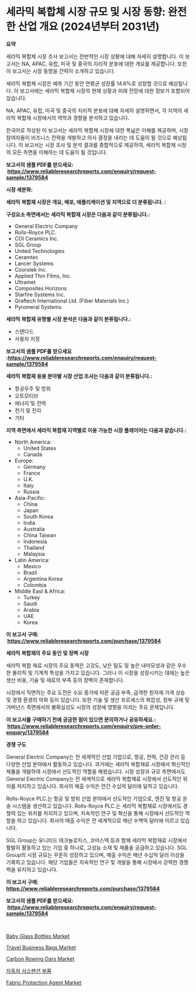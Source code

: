 <p><h1>세라믹 복합체 시장 규모 및 시장 동향: 완전한 산업 개요 (2024년부터 2031년)</h1></p><p><strong>요약</strong></p>
<p><p>세라믹 복합체 시장 조사 보고서는 전반적인 시장 상황에 대해 자세히 설명합니다. 이 보고서는 NA, APAC, 유럽, 미국 및 중국의 지리적 분포에 대한 개요를 제공합니다. 또한 이 보고서는 시장 동향을 간략히 소개하고 있습니다. </p><p>세라믹 복합체 시장은 예측 기간 동안 연평균 성장률 14.6%로 성장할 것으로 예상됩니다. 이 보고서에는 세라믹 복합체 시장의 현재 상황과 미래 전망에 대한 정보가 포함되어 있습니다.</p><p>NA, APAC, 유럽, 미국 및 중국의 지리적 분포에 대해 자세히 설명하면서, 각 지역의 세라믹 복합체 시장에서의 역학과 경향을 분석하고 있습니다.</p><p>한국어로 작성된 이 보고서는 세라믹 복합체 시장에 대한 폭넓은 이해를 제공하며, 시장 참여자들이 비즈니스 전략을 개발하고 의사 결정을 내리는 데 도움이 될 것으로 예상됩니다. 이 보고서는 시장 조사 및 분석 결과를 종합적으로 제공하여, 세라믹 복합체 시장의 모든 측면을 이해하는 데 도움이 될 것입니다.</p></p>
<p><strong>보고서의 샘플 PDF를 받으세요: &nbsp;<a href="https://www.reliableresearchreports.com/enquiry/request-sample/1379584">https://www.reliableresearchreports.com/enquiry/request-sample/1379584</a></strong></p>
<p><strong>시장 세분화:</strong></p>
<p><strong> 세라믹 복합재 시장은 개요, 배포, 애플리케이션 및 지역으로 더 분류됩니다. :</strong></p>
<p><strong>구성요소 측면에서는 세라믹 복합재 시장은 다음과 같이 분류됩니다.:</strong></p>
<p><ul><li>General Electric Company</li><li>Rolls-Royce PLC.</li><li>COI Ceramics Inc.</li><li>SGL Group</li><li>United Technologies</li><li>Ceramtec</li><li>Lancer Systems</li><li>Coorstek Inc.</li><li>Applied Thin Films, Inc.</li><li>Ultramet</li><li>Composites Horizons</li><li>Starfire Systems Inc.</li><li>Graftech International Ltd. (Fiber Materials Inc.)</li><li>Pyromeral Systems</li></ul></p>
<p><strong> 세라믹 복합재 유형별 시장 분석은 다음과 같이 분류됩니다.:</strong></p>
<p><ul><li>스탠다드</li><li>사용자 지정</li></ul></p>
<p><strong>보고서의 샘플 PDF를 받으세요 :<a href="https://www.reliableresearchreports.com/enquiry/request-sample/1379584">https://www.reliableresearchreports.com/enquiry/request-sample/1379584</a></strong></p>
<p><strong> 세라믹 복합재 응용 분야별 시장 산업 조사는 다음과 같이 분류됩니다.:</strong></p>
<p><ul><li>항공우주 및 방위</li><li>오토모티브</li><li>에너지 및 전력</li><li>전기 및 전자</li><li>기타</li></ul></p>
<p><strong>지역 측면에서 세라믹 복합재 지역별로 이용 가능한 시장 플레이어는 다음과 같습니다.:</strong></p>
<p><ul>
    <li>
        North America:
        <ul>
            <li>United States</li>
            <li>Canada</li>
        </ul>
    </li>
    <li>
        Europe:
        <ul>
            <li>Germany</li>
            <li>France</li>
            <li>U.K.</li>
            <li>Italy</li>
            <li>Russia</li>
        </ul>
    </li>
    <li>
        Asia-Pacific:
        <ul>
            <li>China</li>
            <li>Japan</li>
            <li>South Korea</li>
            <li>India</li>
            <li>Australia</li>
            <li>China Taiwan</li>
            <li>Indonesia</li>
            <li>Thailand</li>
            <li>Malaysia</li>
        </ul>
    </li>
    <li>
        Latin America:
        <ul>
            <li>Mexico</li>
            <li>Brazil</li>
            <li>Argentina Korea</li>
            <li>Colombia</li>
        </ul>
    </li>
    <li>
        Middle East & Africa:
        <ul>
            <li>Turkey</li>
            <li>Saudi</li>
            <li>Arabia</li>
            <li>UAE</li>
            <li>Korea</li>
        </ul>
    </li>
    </ul></p>
<p><strong>이 보고서 구매: &nbsp;<a href="https://www.reliableresearchreports.com/purchase/1379584">https://www.reliableresearchreports.com/purchase/1379584</a></strong></p>
<p><strong>세라믹 복합재의 주요 동인 및 장벽 시장</strong></p>
<p><p>세라믹 복합 재료 시장의 주요 동력은 고강도, 낮은 밀도 및 높은 내마모성과 같은 우수한 물리적 및 기계적 특성을 가지고 있습니다. 그러나 이 시장을 성장시키는 데에는 높은 생산 비용, 기술 및 재료의 부족 등의 장벽이 존재합니다.</p><p>시장에서 직면하는 주요 도전은 수요 증가에 따른 공급 부족, 급격한 원자재 가격 상승 및 경쟁 환경의 악화 등이 있습니다. 또한 기술 및 생산 프로세스의 복잡성, 정부 규제 및 거버넌스 측면에서의 불확실성도 시장의 성장에 영향을 미치는 주요 문제입니다.</p></p>
<p><strong>이 보고서를 구매하기 전에 궁금한 점이 있으면 문의하거나 공유하세요.: &nbsp;<a href="https://www.reliableresearchreports.com/enquiry/pre-order-enquiry/1379584">https://www.reliableresearchreports.com/enquiry/pre-order-enquiry/1379584</a></strong></p>
<p><strong>경쟁 구도</strong></p>
<p><p>General Electric Company는 전 세계적인 산업 기업으로, 항공, 전력, 건강 관리 등 다양한 산업 분야에서 활동하고 있습니다. 과거에는 세라믹 복합재료 시장에서 혁신적인 제품을 개발하여 시장에서 선도적인 역할을 해왔습니다. 시장 성장과 규모 측면에서도 General Electric Company는 전 세계적으로 세라믹 복합재료 시장에서 선도적인 위치를 차지하고 있습니다. 회사의 매출 수익은 연간 수십억 달러에 달하고 있습니다.</p><p>Rolls-Royce PLC.는 항공 및 방위 산업 분야에서 선도적인 기업으로, 엔진 및 항공 운송 시스템을 생산하고 있습니다. Rolls-Royce PLC.는 세라믹 복합재료 시장에서도 경쟁력 있는 위치를 차지하고 있으며, 지속적인 연구 및 혁신을 통해 시장에서 선도적인 역할을 하고 있습니다. 회사의 매출 수익은 전 세계적으로 매년 수백억 달러에 이르고 있습니다.</p><p>SGL Group는 유니티드 테크놀로지스, 코어스텍 등과 함께 세라믹 복합재료 시장에서 활발히 활동하고 있는 기업 중 하나로, 고성능 소재 및 제품을 공급하고 있습니다. SGL Group의 시장 규모는 꾸준히 성장하고 있으며, 매출 수익은 매년 수십억 달러 이상을 기록하고 있습니다. 해당 기업들은 지속적인 연구 및 개발을 통해 시장에서 강력한 경쟁력을 유지하고 있습니다.</p></p>
<p><strong>이 보고서 구매: &nbsp; <a href="https://www.reliableresearchreports.com/purchase/1379584">https://www.reliableresearchreports.com/purchase/1379584</a></strong></p>
<p><strong>보고서의 샘플 PDF를 받으세요: &nbsp;<a href="https://www.reliableresearchreports.com/enquiry/request-sample/1379584">https://www.reliableresearchreports.com/enquiry/request-sample/1379584</a></strong><strong></strong></p>
<p>&nbsp;</p>
<p><p><a href="https://view.publitas.com/reportprime-1/baby-glass-bottles-market-a-comprehensive-report-of-its-market-share-growth-trends-2024-2031/">Baby Glass Bottles Market</a></p><p><a href="https://github.com/PeterParrish5/Market-Research-Report-List-3/blob/main/travel-business-bags-market.md">Travel Business Bags Market</a></p><p><a href="https://view.publitas.com/reportprime-1/carbon-rowing-oars-market-centers-on-aspects-such-as-market-growth-market-share-market-opportunity-and-projected-forecasts-spanning-from-2024-to-2031/">Carbon Rowing Oars Market</a></p><p><a href="https://github.com/vsn7qpua81q/Market-Research-Report-List-1/blob/main/2994385186697.md">자동차 서스펜션 부품</a></p><p><a href="https://bubble-tree-ea4.notion.site/Fabric-Protection-Agent-Market-Analysis-and-Market-Size-Global-Industry-Overview-Market-Segmentati-69a5c9662094426093a42db247caf8c6">Fabric Protection Agent Market</a></p></p>